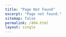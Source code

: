 ```yaml
---
title: "Page Not Found"
excerpt: "Page not found."
sitemap: false
permalink: /404.html
layout: single
---
```

<img src="{{ site.url }}{{ site.baseurl }}/assets/images/cables.png" alt="">
